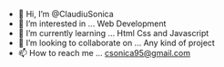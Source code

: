- 👋 Hi, I’m @ClaudiuSonica
- 👀 I’m interested in ... Web Development
- 🌱 I’m currently learning ... Html Css and Javascript
- 💞️ I’m looking to collaborate on ... Any kind of project 
- 📫 How to reach me ... csonica95@gmail.com

<!---
ClaudiuSonica/ClaudiuSonica is a ✨ special ✨ repository because its `README.md` (this file) appears on your GitHub profile.
You can click the Preview link to take a look at your changes.
--->
